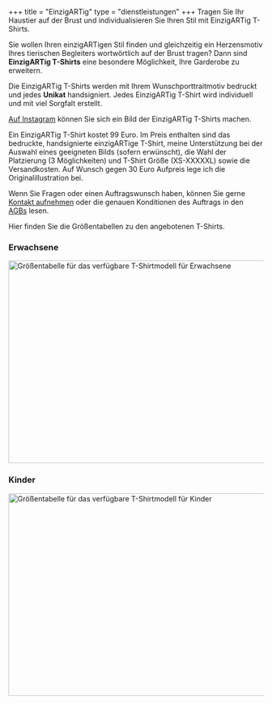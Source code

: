 +++
title = "EinzigARTig"
type = "dienstleistungen"
+++
Tragen Sie Ihr Haustier auf der Brust und individualisieren Sie Ihren Stil mit EinzigARTig T-Shirts.
<!--more-->

Sie wollen Ihren einzigARTigen Stil finden und gleichzeitig ein Herzensmotiv Ihres tierischen Begleiters wortwörtlich auf der Brust tragen? Dann sind <strong>EinzigARTig T-Shirts</strong> eine besondere Möglichkeit, Ihre Garderobe zu erweitern.  

Die EinzigARTig T-Shirts werden mit Ihrem Wunschporttraitmotiv bedruckt und jedes <strong>Unikat</strong> handsigniert. Jedes EinzigARTig T-Shirt wird individuell und mit viel Sorgfalt erstellt.  

<a href="https://www.instagram.com/lesarts_mariafrank/" title="Weiterleitung zu der Instagramseite von Maria Frank">Auf Instagram</a> können Sie sich ein Bild der EinzigARTig T-Shirts machen.  

Ein EinzigARTig T-Shirt kostet 99 Euro. 
Im Preis enthalten sind das bedruckte, handsignierte einzigARTige T-Shirt, meine Unterstützung bei der Auswahl eines geeigneten Bilds (sofern erwünscht), die Wahl der Platzierung (3 Möglichkeiten) und T-Shirt Größe (XS-XXXXXL) sowie die Versandkosten. Auf Wunsch gegen 30 Euro Aufpreis lege ich die Originalillustration bei.  

Wenn Sie Fragen oder einen Auftragswunsch haben, können Sie gerne <a href="https://LesArts-MariaFrank.de/kontakt/" title="Weiterleitung zu der Website &ldquo;Kontakt&rdquo;">Kontakt aufnehmen</a> oder die genauen Konditionen des Auftrags in den <a href="https://LesArts-MariaFrank.de/agb/" title="Weiterleitung zu den &ldquo;AGB&rdquo;s der Website">AGBs</a> lesen.  

Hier finden Sie die Größentabellen zu den angebotenen T-Shirts.

<div class="container">
<p>
<h3>Erwachsene</h3>
<img src="/images/size_adult.webp" alt="Größentabelle für das verfügbare T-Shirtmodell für Erwachsene" width="1000" height="400">
</p>
<p>
<h3>Kinder</h3>
<img src="/images/size_kid.webp" alt="Größentabelle für das verfügbare T-Shirtmodell für Kinder" width="1000" height="400">
</p>
</div class="container">